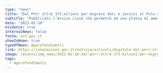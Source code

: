 ```yaml
---
type: "news"
title: "Dal Pnrr oltre 373 milioni per migrare dati e servizi al Polo Strategico Nazionale"
subtitle: "Pubblicato l’Avviso cloud che permette ad una platea di amministrazioni pilota di migrare i propri sistemi informativi"
date: "2023-02-10"
evidence: true
internalNews: false
fonte: acn.gov.it
showInHome: true
typeOfNews: Approfondimenti
link: https://innovazione.gov.it/notizie/articoli/digitale-dal-pnrr-oltre-373-milioni-per-migrare-dati-e-servizi-al-psn/
image: /assets/img_news/2023-02-10-dal-pnrr-oltre-373-milioni-per-migrare-dati-e-servizi-al-polo-strategico-nazionale.png
tags:
  - Approfondimenti
---
```

